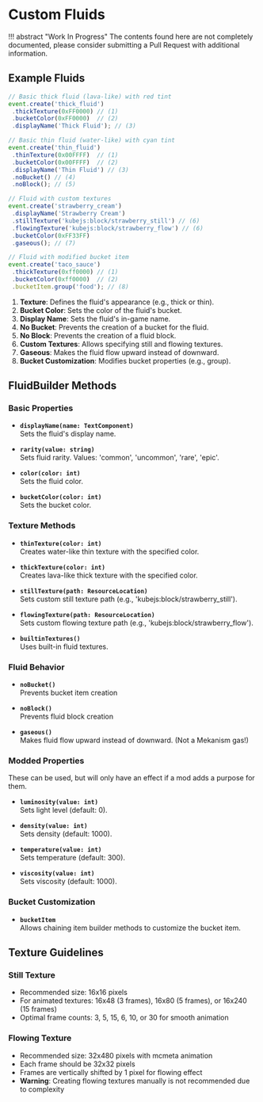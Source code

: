 # Custom Fluids

!!! abstract "Work In Progress"
    The contents found here are not completely documented, please consider submitting a Pull Request with additional information.

## Example Fluids
```javascript
// Basic thick fluid (lava-like) with red tint
event.create('thick_fluid')
 .thickTexture(0xFF0000) // (1)
 .bucketColor(0xFF0000)  // (2)
 .displayName('Thick Fluid'); // (3)

// Basic thin fluid (water-like) with cyan tint
event.create('thin_fluid')
 .thinTexture(0x00FFFF)  // (1)
 .bucketColor(0x00FFFF)  // (2)
 .displayName('Thin Fluid') // (3)
 .noBucket() // (4)
 .noBlock(); // (5)

// Fluid with custom textures
event.create('strawberry_cream')
 .displayName('Strawberry Cream')
 .stillTexture('kubejs:block/strawberry_still') // (6)
 .flowingTexture('kubejs:block/strawberry_flow') // (6)
 .bucketColor(0xFF33FF) 
 .gaseous(); // (7)

// Fluid with modified bucket item
event.create('taco_sauce')
 .thickTexture(0xff0000) // (1)
 .bucketColor(0xff0000)  // (2)
 .bucketItem.group('food'); // (8)
```

1. **Texture**: Defines the fluid's appearance (e.g., thick or thin).  
2. **Bucket Color**: Sets the color of the fluid's bucket.  
3. **Display Name**: Sets the fluid's in-game name.  
4. **No Bucket**: Prevents the creation of a bucket for the fluid.  
5. **No Block**: Prevents the creation of a fluid block.  
6. **Custom Textures**: Allows specifying still and flowing textures.  
7. **Gaseous**: Makes the fluid flow upward instead of downward.  
8. **Bucket Customization**: Modifies bucket properties (e.g., group).  


## FluidBuilder Methods
### Basic Properties

- **`displayName(name: TextComponent)`**  
  Sets the fluid's display name.

- **`rarity(value: string)`**  
  Sets fluid rarity. Values: 'common', 'uncommon', 'rare', 'epic'.

- **`color(color: int)`**  
  Sets the fluid color.

- **`bucketColor(color: int)`**  
  Sets the bucket color.

### Texture Methods

- **`thinTexture(color: int)`**  
  Creates water-like thin texture with the specified color.

- **`thickTexture(color: int)`**  
  Creates lava-like thick texture with the specified color.

- **`stillTexture(path: ResourceLocation)`**  
  Sets custom still texture path (e.g., 'kubejs:block/strawberry_still').

- **`flowingTexture(path: ResourceLocation)`**  
  Sets custom flowing texture path (e.g., 'kubejs:block/strawberry_flow').

- **`builtinTextures()`**  
  Uses built-in fluid textures.

### Fluid Behavior

- **`noBucket()`**  
  Prevents bucket item creation

- **`noBlock()`**  
  Prevents fluid block creation

- **`gaseous()`**  
  Makes fluid flow upward instead of downward. (Not a Mekanism gas!)

### Modded Properties
These can be used, but will only have an effect if a mod adds a purpose for them.

- **`luminosity(value: int)`**  
  Sets light level (default: 0).

- **`density(value: int)`**  
  Sets density (default: 1000).

- **`temperature(value: int)`**  
  Sets temperature (default: 300).

- **`viscosity(value: int)`**  
  Sets viscosity (default: 1000).

### Bucket Customization

- **`bucketItem`**  
  Allows chaining item builder methods to customize the bucket item.

## Texture Guidelines

### Still Texture
- Recommended size: 16x16 pixels
- For animated textures: 16x48 (3 frames), 16x80 (5 frames), or 16x240 (15 frames)
- Optimal frame counts: 3, 5, 15, 6, 10, or 30 for smooth animation 

### Flowing Texture
- Recommended size: 32x480 pixels with mcmeta animation
- Each frame should be 32x32 pixels
- Frames are vertically shifted by 1 pixel for flowing effect
- **Warning**: Creating flowing textures manually is not recommended due to complexity 

